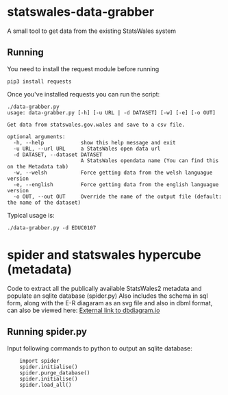 # statswales-data-grabber

A small tool to get data from the existing StatsWales system

## Running

You need to install the request module before running

```
pip3 install requests
```

Once you've installed requests you can run the script:

```
./data-grabber.py
usage: data-grabber.py [-h] [-u URL | -d DATASET] [-w] [-e] [-o OUT]

Get data from statswales.gov.wales and save to a csv file.

optional arguments:
  -h, --help            show this help message and exit
  -u URL, --url URL     a StatsWales open data url
  -d DATASET, --dataset DATASET
                        A StatsWales opendata name (You can find this on the Metadata tab)
  -w, --welsh           Force getting data from the welsh languague version
  -e, --english         Force getting data from the english languague version
  -o OUT, --out OUT     Override the name of the output file (default: the name of the dataset)
```

Typical usage is:

```
./data-grabber.py -d EDUC0107
```

# spider and statswales hypercube (metadata)

Code to extract all the publically available StatsWales2 metadata and populate an sqlite database (spider.py)
Also includes the schema in sql form, along with the E-R diagaram as an svg file and also in dbml format, can also be viewed here:
[External link to dbdiagram.io](https://dbdiagram.io/d/StatsWales-E-R-diagram-6508558f02bd1c4a5ec93987)

## Running spider.py

Input following commands to python to output an sqlite database:

        import spider
        spider.initialise()
        spider.purge_database()
        spider.initialise()
        spider.load_all()
